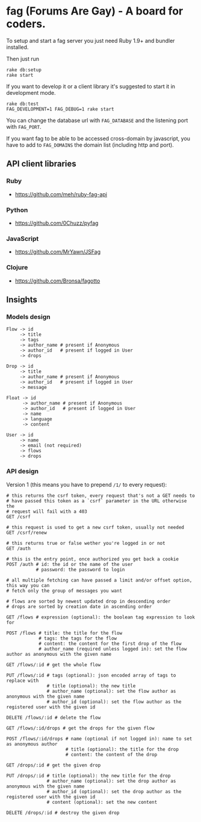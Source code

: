 fag (Forums Are Gay) - A board for coders.
==========================================

To setup and start a fag server you just need Ruby 1.9+ and bundler installed.

Then just run

```
rake db:setup
rake start
```

If you want to develop it or a client library it's suggested to start it in development
mode.

```
rake db:test
FAG_DEVELOPMENT=1 FAG_DEBUG=1 rake start
```

You can change the database url with `FAG_DATABASE` and the listening port with `FAG_PORT`.

If you want fag to be able to be accessed cross-domain by javascript, you have to add to
`FAG_DOMAINS` the domain list (including http and port).

API client libraries
--------------------

### Ruby
* https://github.com/meh/ruby-fag-api

### Python
* https://github.com/0Chuzz/pyfag

### JavaScript
* https://github.com/MrYawn/JSFag

### Clojure
* https://github.com/Bronsa/fagotto

Insights
--------

### Models design

```
Flow -> id
     -> title
     -> tags
     -> author_name # present if Anonymous
     -> author_id   # present if logged in User
     -> drops

Drop -> id
     -> title
     -> author_name # present if Anonymous
     -> author_id   # present if logged in User
     -> message

Float -> id
      -> author_name # present if Anonymous
      -> author_id   # present if logged in User
      -> name
      -> language
      -> content

User -> id
     -> name
     -> email (not required)
     -> flows
     -> drops
```

### API design

Version 1 (this means you have to prepend `/1/` to every request):

```
# this returns the csrf token, every request that's not a GET needs to
# have passed this token as a `csrf` parameter in the URL otherwise the
# request will fail with a 403
GET /csrf

# this request is used to get a new csrf token, usually not needed
GET /csrf/renew

# this returns true or false wether you're logged in or not
GET /auth

# this is the entry point, once authorized you get back a cookie
POST /auth # id: the id or the name of the user
           # password: the password to login

# all multiple fetching can have passed a limit and/or offset option, this way you can
# fetch only the group of messages you want

# flows are sorted by newest updated drop in descending order
# drops are sorted by creation date in ascending order

GET /flows # expression (optional): the boolean tag expression to look for

POST /flows # title: the title for the flow
            # tags: the tags for the flow
            # content: the content for the first drop of the flow
            # author_name (required unless logged in): set the flow author as anonymous with the given name

GET /flows/:id # get the whole flow

PUT /flows/:id # tags (optional): json encoded array of tags to replace with
               # title (optional): the new title
               # author_name (optional): set the flow author as anonymous with the given name
               # author_id (optional): set the flow author as the registered user with the given id

DELETE /flows/:id # delete the flow

GET /flows/:id/drops # get the drops for the given flow

POST /flows/:id/drops # name (optional if not logged in): name to set as anonymous author
                      # title (optional): the title for the drop
                      # content: the content of the drop

GET /drops/:id # get the given drop

PUT /drops/:id # title (optional): the new title for the drop
               # author_name (optional): set the drop author as anonymous with the given name
               # author_id (optional): set the drop author as the registered user with the given id
               # content (optional): set the new content

DELETE /drops/:id # destroy the given drop
```
